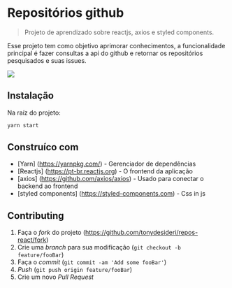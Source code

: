 # Repositórios github
> Projeto de aprendizado sobre reactjs, axios e styled components.

Esse projeto tem como objetivo aprimorar conhecimentos, a funcionalidade principal é fazer consultas a api do github
e retornar os repositórios pesquisados e suas issues.

![](name-of-giphy.gif)

## Instalação

Na raíz do projeto:

```sh
yarn start
```

## Construíco com

* [Yarn] (https://yarnpkg.com/) - Gerenciador de dependências
* [Reactjs] (https://pt-br.reactjs.org) - O frontend da aplicação
* [axios] (https://github.com/axios/axios) - Usado para conectar o backend ao frontend
* [styled components] (https://styled-components.com) - Css in js


## Contributing

1. Faça o _fork_ do projeto (<https://github.com/tonydesideri/repos-react/fork>)
2. Crie uma _branch_ para sua modificação (`git checkout -b feature/fooBar`)
3. Faça o _commit_ (`git commit -am 'Add some fooBar'`)
4. _Push_ (`git push origin feature/fooBar`)
5. Crie um novo _Pull Request_
